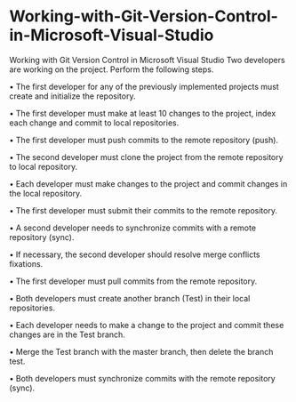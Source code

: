 # Working-with-Git-Version-Control-in-Microsoft-Visual-Studio

Working with Git Version Control in Microsoft Visual Studio
Two developers are working on the project. Perform the following steps.

• The first developer for any of the previously implemented projects must
create and initialize the repository.

• The first developer must make at least 10 changes to the project,
index each change and commit to local
repositories.

• The first developer must push commits to the remote repository
(push).

• The second developer must clone the project from the remote repository to
local repository.

• Each developer must make changes to the project and commit
changes in the local repository.

• The first developer must submit their commits to the remote
repository.

• A second developer needs to synchronize commits with a remote
repository (sync).

• If necessary, the second developer should resolve merge conflicts
fixations.

• The first developer must pull commits from the remote
repository.

• Both developers must create another branch (Test) in their local
repositories.

• Each developer needs to make a change to the project and commit
these changes are in the Test branch.

• Merge the Test branch with the master branch, then delete the branch
test.

• Both developers must synchronize commits with the remote
repository (sync).
